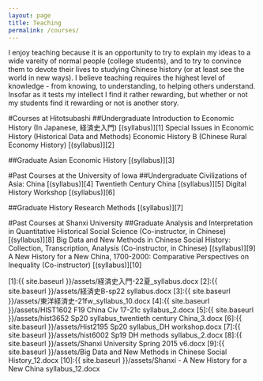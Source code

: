 ```yaml
---
layout: page
title: Teaching
permalink: /courses/
---
```


I enjoy teaching because it is an opportunity to try to explain my ideas to a wide vareity of normal people (college students), and to try to convince them to devote their lives to studying Chinese history (or at least see the world in new ways). I believe teaching requires the highest level of knowledge - from knowing, to understanding, to helping others understand. Insofar as it tests my intellect I find it rather rewarding, but whether or not my students find it rewarding or not is another story.

#Courses at Hitotsubashi
##Undergraduate
Introduction to Economic History (In Japanese, 経済史入門) [(syllabus)][1]
Special Issues in Economic History (Historical Data and Methods) 
Economic History B (Chinese Rural Economy History) [(syllabus)][2]

##Graduate
Asian Economic History [(syllabus)][3]

#Past Courses at the University of Iowa
##Undergraduate
Civilizations of Asia: China [(syllabus)][4]
Twentieth Century China [(syllabus)][5]
Digital History Workshop [(syllabus)][6]

##Graduate
History Research Methods [(syllabus)][7]

#Past Courses at Shanxi University
##Graduate
Analysis and Interpretation in Quantitative Historical Social Science (Co-instructor, in Chinese) [(syllabus)][8]
Big Data and New Methods in Chinese Social History: Collection, Transcription, Analysis (Co-instructor, in Chinese) [(syllabus)][9]
A New History for a New China, 1700-2000: Comparative Perspectives on Inequality (Co-instructor) [(syllabus)][10]

[1]:{{ site.baseurl }}/assets/経済史入門-22夏_syllabus.docx
[2]:{{ site.baseurl }}/assets/経済史B-sp22 syllabus.docx
[3]:{{ site.baseurl }}/assets/東洋経済史-21fw_syllabus_10.docx
[4]:{{ site.baseurl }}/assets/HIST1602 F19 China Civ 17-21c syllabus_2.docx
[5]:{{ site.baseurl }}/assets/hist3652 Sp20 syllabus_twentieth century China_3.docx
[6]:{{ site.baseurl }}/assets/Hist2195 Sp20 syllabus_DH workshop.docx
[7]:{{ site.baseurl }}/assets/hist6002 Sp19 DH methods syllabus_2.docx
[8]:{{ site.baseurl }}/assets/Shanxi University Spring 2015 v6.docx
[9]:{{ site.baseurl }}/assets/Big Data and New Methods in Chinese Social History_12.docx
[10]:{{ site.baseurl }}/assets/Shanxi - A New History for a New China syllabus_12.docx